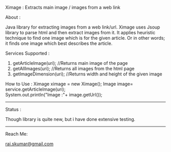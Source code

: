 Ximage : Extracts main image / images from a web link

About :

Java library for extracting images from a web link/url.
Ximage uses Jsoup library to parse html and then extract images from it.
It applies heuristic technique to find one image which is for the given article. Or in other words; it finds one image which best describes the article. 

Services Supported :

1. getArticleImage(uri);  //Returns main image of the page
2. getAllImages(uri);  //Returns all images from the html page
3. getImageDimension(uri); //Returns width and height of the given image

How to Use :
Ximage ximage = new Ximage();
Image image= service.getArticleImage(uri);  
System.out.println("Image :"+ image.getUrl());

--------------------
Status :

Though library is quite new, but i have done extensive testing.  

--------------------
Reach Me: 

rai.skumar@gmail.com
